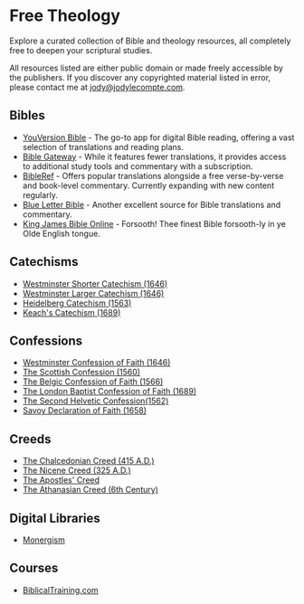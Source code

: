# Free Theology

Explore a curated collection of Bible and theology resources, all completely free to deepen your scriptural studies.

All resources listed are either public domain or made freely accessible by the publishers. If you discover any copyrighted material listed in error, please contact me at jody@jodylecompte.com.

## Bibles

- [YouVersion Bible](https://bible.com) - The go-to app for digital Bible reading, offering a vast selection of translations and reading plans.
- [Bible Gateway](https://biblegateway.com) - While it features fewer translations, it provides access to additional study tools and commentary with a subscription.
- [BibleRef](https://www.bibleref.com/) - Offers popular translations alongside a free verse-by-verse and book-level commentary. Currently expanding with new content regularly.
- [Blue Letter Bible](https://www.blueletterbible.org/) - Another excellent source for Bible translations and commentary.
- [King James Bible Online](https://www.kingjamesbibleonline.org) - Forsooth! Thee finest Bible forsooth-ly in ye Olde English tongue.

## Catechisms

- [Westminster Shorter Catechism (1646)](https://reformedstandards.com/westminster/wsc.html)
- [Westminster Larger Catechism (1646)](https://reformedstandards.com/westminster/wlc.html)
- [Heidelberg Catechism (1563)](https://reformedstandards.com/three-forms-of-unity/heidelberg-catechism.html)
- [Keach's Catechism (1689)](https://reformedstandards.com/second-london/keach.html)

## Confessions

- [Westminster Confession of Faith (1646)](https://reformedstandards.com/westminster/wcf.html)
- [The Scottish Confession (1560)](https://reformedstandards.com/scottish/scots-confession.html)
- [The Belgic Confession of Faith (1566)](https://reformedstandards.com/three-forms-of-unity/belgic-confession.html)
- [The London Baptist Confession of Faith (1689)](https://reformedstandards.com/second-london/1689-confession.html)
- [The Second Helvetic Confession(1562)](https://reformedstandards.com/swiss/second-helvetic.html)
- [Savoy Declaration of Faith (1658)](https://reformedstandards.com/british/savoy.html)

## Creeds

- [The Chalcedonian Creed (415 A.D.)](https://thewestminsterstandard.org/the-chalcedonian-creed/)
- [The Nicene Creed (325 A.D.)](https://thewestminsterstandard.org/the-nicene-creed/)
- [The Apostles' Creed](https://thewestminsterstandard.org/the-apostles-creed/)
- [The Athanasian Creed (6th Century)](https://thewestminsterstandard.org/the-athanasian-creed/)

## Digital Libraries

- [Monergism](https://www.monergism.com/topics/free-ebooks)

## Courses

- [BiblicalTraining.com](https://www.biblicaltraining.org/)
